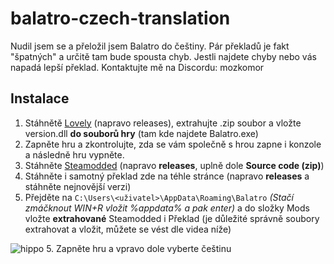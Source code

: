 # balatro-czech-translation
Nudil jsem se a přeložil jsem Balatro do češtiny. Pár překladů je fakt "špatných" a určitě tam bude spousta chyb.
Jestli najdete chyby nebo vás napadá lepší překlad. Kontaktujte mě na Discordu: mozkomor
## Instalace
1. Stáhnětě [Lovely](https://github.com/ethangreen-dev/lovely-injector) (napravo releases), extrahujte .zip soubor a vložte version.dll **do souborů hry** (tam kde najdete Balatro.exe)
2. Zapněte hru a zkontrolujte, zda se vám společně s hrou zapne i konzole a následně hru vypněte.
3. Stáhněte [Steamodded](https://github.com/Steamodded/smods) (napravo **releases**, uplně dole **Source code (zip)**)
4. Stáhněte i samotný překlad zde na téhle stránce (napravo **releases** a stáhněte nejnovější verzi)
4. Přejděte na `C:\Users\<uživatel>\AppData\Roaming\Balatro` *(Stačí zmáčknout WIN+R vložit %appdata% a pak enter)* a do složky Mods vložte **extrahované** Steamodded i Překlad
(je důležité správně soubory extrahovat a vložit, můžete se vést dle videa níže)

![hippo](https://i.imgur.com/CyVKokW.gif)
5. Zapněte hru a vpravo dole vyberte češtinu
